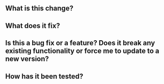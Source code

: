 ## What is this change?
    

## What does it fix?


## Is this a bug fix or a feature? Does it break any existing functionality or force me to update to a new version?


## How has it been tested?
